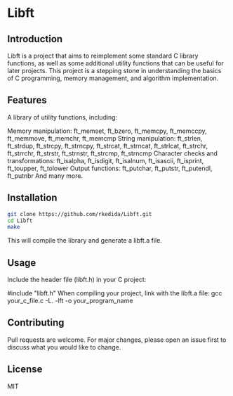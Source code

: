 # Libft

## Introduction
Libft is a project that aims to reimplement some standard C library functions, as well as some additional utility functions that can be useful for later projects. This project is a stepping stone in understanding the basics of C programming, memory management, and algorithm implementation.


## Features
A library of utility functions, including:

Memory manipulation: ft_memset, ft_bzero, ft_memcpy, ft_memccpy, ft_memmove, ft_memchr, ft_memcmp
String manipulation: ft_strlen, ft_strdup, ft_strcpy, ft_strncpy, ft_strcat, ft_strncat, ft_strlcat, ft_strchr, ft_strrchr, ft_strstr, ft_strnstr, ft_strcmp, ft_strncmp
Character checks and transformations: ft_isalpha, ft_isdigit, ft_isalnum, ft_isascii, ft_isprint, ft_toupper, ft_tolower
Output functions: ft_putchar, ft_putstr, ft_putendl, ft_putnbr
And many more.

## Installation
```sh
git clone https://github.com/rkedida/Libft.git
cd Libft
make
```
This will compile the library and generate a libft.a file.


## Usage
Include the header file (libft.h) in your C project:

#include "libft.h"
When compiling your project, link with the libft.a file:
gcc your_c_file.c -L. -lft -o your_program_name

## Contributing
Pull requests are welcome. For major changes, please open an issue first to discuss what you would like to change.

## License
MIT

